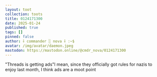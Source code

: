 ```yaml
---
layout: toot
collection: toots
title: 0124171300
date: 2025-01-24
published: true
tags: []
pinned: false
author: ⸸ commander ░ nova ⸸ :~$
avatar: /img/avatar/daemon.jpeg
mastodon: https://mastodon.online/@cmdr_nova/0124171300
---
```


"Threads is getting ads"I mean, since they officially got rules for nazis to enjoy last month, I think ads are a moot point
